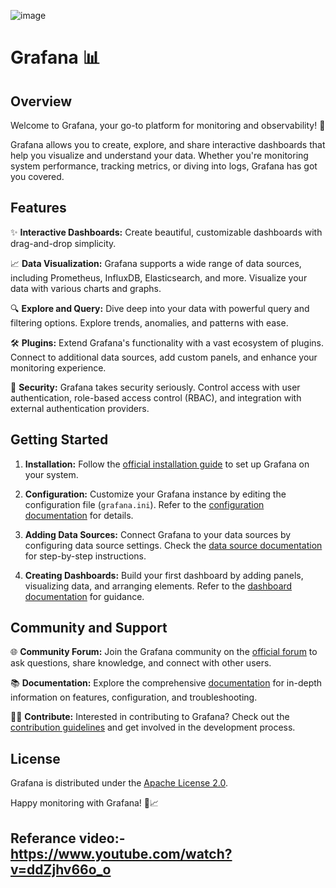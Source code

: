 ![image](https://github.com/SushantOps/AWS_Devops_Questions_and_Answers/assets/109059766/fa7c71df-3d81-435a-a417-5ce2ba8b667a)

# Grafana 📊

## Overview

Welcome to Grafana, your go-to platform for monitoring and observability! 🚀

Grafana allows you to create, explore, and share interactive dashboards that help you visualize and understand your data. Whether you're monitoring system performance, tracking metrics, or diving into logs, Grafana has got you covered.

## Features

✨ **Interactive Dashboards:** Create beautiful, customizable dashboards with drag-and-drop simplicity.

📈 **Data Visualization:** Grafana supports a wide range of data sources, including Prometheus, InfluxDB, Elasticsearch, and more. Visualize your data with various charts and graphs.

🔍 **Explore and Query:** Dive deep into your data with powerful query and filtering options. Explore trends, anomalies, and patterns with ease.

🛠️ **Plugins:** Extend Grafana's functionality with a vast ecosystem of plugins. Connect to additional data sources, add custom panels, and enhance your monitoring experience.

🔐 **Security:** Grafana takes security seriously. Control access with user authentication, role-based access control (RBAC), and integration with external authentication providers.

## Getting Started

1. **Installation:**
   Follow the [official installation guide](https://grafana.com/docs/grafana/latest/installation/) to set up Grafana on your system.

2. **Configuration:**
   Customize your Grafana instance by editing the configuration file (`grafana.ini`). Refer to the [configuration documentation](https://grafana.com/docs/grafana/latest/administration/configuration/) for details.

3. **Adding Data Sources:**
   Connect Grafana to your data sources by configuring data source settings. Check the [data source documentation](https://grafana.com/docs/grafana/latest/datasources/) for step-by-step instructions.

4. **Creating Dashboards:**
   Build your first dashboard by adding panels, visualizing data, and arranging elements. Refer to the [dashboard documentation](https://grafana.com/docs/grafana/latest/dashboards/) for guidance.

## Community and Support

🌐 **Community Forum:** Join the Grafana community on the [official forum](https://community.grafana.com/) to ask questions, share knowledge, and connect with other users.

📚 **Documentation:** Explore the comprehensive [documentation](https://grafana.com/docs/grafana/latest/) for in-depth information on features, configuration, and troubleshooting.

👨‍💻 **Contribute:** Interested in contributing to Grafana? Check out the [contribution guidelines](https://github.com/grafana/grafana/blob/main/CONTRIBUTING.md) and get involved in the development process.

## License

Grafana is distributed under the [Apache License 2.0](https://github.com/grafana/grafana/blob/main/LICENSE).

Happy monitoring with Grafana! 🚀📈

## Referance video:- https://www.youtube.com/watch?v=ddZjhv66o_o
